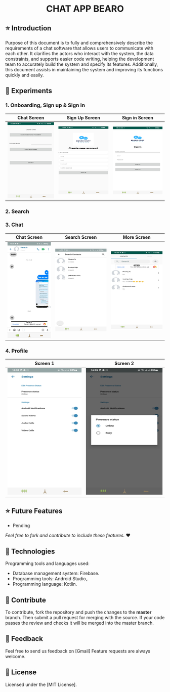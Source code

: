 <p align="center">
 <h1 align="center">CHAT APP BEARO</h1>
</p>

## ⭐ Introduction

Purpose of this document is to fully and comprehensively describe the requirements of a chat software that allows users to communicate with each other. It clarifies the actors who interact with the system, the data constraints, and supports easier code writing, helping the development team to accurately build the system and specify its features. Additionally, this document assists in maintaining the system and improving its functions quickly and easily.
##  🤝 Experiments
### 1. Onboarding, Sign up & Sign in

|            Chat Screen            |           Sign Up Screen            |              Sign in Screen               |
| :-------------------------------: | :--------------------------------------: | :--------------------------------------: |
| ![](./docs/home.png) | ![](./docs/signup.png) | ![](./docs/signin.png) |

### 2. Search

### 3. Chat

|            Chat Screen            |            Search Screen            |             More Screen               |
| :-------------------------------: | :--------------------------------------: | :--------------------------------------: |
|    ![](./docs/chatvschat.png)    |    ![](./docs/search.png)    |    ![](./docs/chat.png)    |

### 4. Profile


|            Screen 1             |           Screen 2            |
| :----------------------------------: | :--------------------------------: |
|      ![](./docs/profile1.png)    |    ![](./docs/profile2.png)    |

## ⭐ Future Features

-   Pending

_Feel free to fork and contribute to include these features._ ❤︎

## 🚀 Technologies

 Programming tools and languages used:
  -   Database management system: Firebase.
  -   Programming tools: Android Studio,.
  -   Programming language: Kotlin.

## 🤝 Contribute

To contribute, fork the repository and push the changes to the **master** branch. Then submit a pull request for merging with the source. If your code passes the review and checks it will be merged into the master branch.

## 💬 Feedback

Feel free to send us feedback on [Gmail] Feature requests are always welcome.

## 📝 License

Licensed under the [MIT License].
